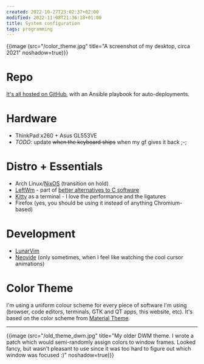 ```yaml
---
created: 2022-10-27T23:02:37+02:00
modified: 2022-11-08T21:36:18+01:00
title: System configuration
tags: programming
---
```


{{image (src="/color_theme.jpg" title="A screenshot of my desktop, circa 2021" noshadow=true)}}

# Repo

[It's all hosted on GitHub](https://github.com/Wint3rmute/dotfiles), with an
Ansible playbook for auto-deployments.

# Hardware

- ThinkPad x260 + Asus GL553VE
- *TODO*: update ~~when the keyboard ships~~ when my gf gives it back ;-;


# Distro + Essentials

- Arch Linux/[NixOS](/nixos) (transition on hold)
- [LeftWm](http://leftwm.org/) - part of [better alternatives to C software](/alternatives)
- [Kitty](https://sw.kovidgoyal.net/kitty/) as a terminal - I love the performance and the ligatures
- Firefox (yes, you should be using it instead of anything Chromium-based) 


# Development

- [LunarVim](https://lunarvim.org)
- [Neovide](https://neovide.dev) (only sometimes, when I feel like watching the cool cursor animations)


# Color Theme

I'm using a uniform colour scheme for every piece of software I'm using
(browser, code editors, terminals, GTK and QT apps, this website, etc).
It's based on the color scheme from [Material Theme](https://material-theme.com/).

---

{{image (src="/old_theme_dwm.jpg" title="My older DWM theme. I wrote a patch which would semi-randomly assign colors to window frames. Looked fancy, but wasn't pleasant to use since it was too hard to figure out which window was focused :)" noshadow=true)}}

